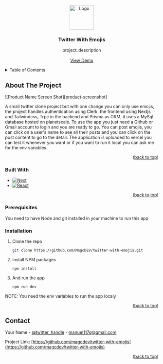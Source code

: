 <a name="readme-top"></a>

<!-- PROJECT LOGO -->
<br />
<div align="center">
  <a href="https://github.com/magcdev/twitter-with-emojis">
    <img src="images/logo.png" alt="Logo" width="80" height="80">
  </a>

<h3 align="center">Twitter With Emojis</h3>

  <p align="center">
    project_description
    <br />
    <br />
    <a href="https://twitter-with-emojis.vercel.app/">View Demo</a>
  </p>
</div>



<!-- TABLE OF CONTENTS -->
<details>
  <summary>Table of Contents</summary>
  <ol>
    <li>
      <a href="#about-the-project">About The Project</a>
      <ul>
        <li><a href="#built-with">Built With</a></li>
      </ul>
    </li>
    <li>
      <ul>
        <li><a href="#prerequisites">Prerequisites</a></li>
        <li><a href="#installation">Installation</a></li>
      </ul>
    </li>
  </ol>
</details>



<!-- ABOUT THE PROJECT -->
## About The Project

[![Product Name Screen Shot][product-screenshot]](https://twitter-with-emojis.vercel.app/)

A small twitter clone project but with one change you can only use emojis, the project handles authentication using Clerk, the frontend using Nextjs and Tailwindcss, Trpc in the backend and Prisma as ORM, it uses a MySql database hosted on planetscale. To use the app you just need a Github or Gmail account to login and you are ready to go. You can post emojis, you can click on a user's name to see all their posts and you can click on the post content to go to the detail. The application is uploaded to vercel you can test it whenever you want or if you want to run it local you can ask me for the env variables.

<p align="right">(<a href="#readme-top">back to top</a>)</p>



### Built With

* [![Next][Next.js]][Next-url]
* [![React][React.js]][React-url]

<p align="right">(<a href="#readme-top">back to top</a>)</p>


### Prerequisites

You need to have Node and git installed in your machine to run this app

### Installation

1. Clone the repo
   ```sh
   git clone https://github.com/MagcDEV/twitter-with-emojis.git
   ```
2. Install NPM packages
   ```sh
   npm install
   ```
3. And run the app
   ```sh
   npm run dev
   ```
NOTE: You need the env variables to run the app localy

<p align="right">(<a href="#readme-top">back to top</a>)</p>


<!-- CONTACT -->
## Contact

Your Name - [@twitter_handle](https://twitter.com/magcdev) - manuel117g@gmail.com

Project Link: [https://github.com/magcdev/twitter-with-emojis](https://github.com/magcdev/twitter-with-emojis)

<p align="right">(<a href="#readme-top">back to top</a>)</p>

[Next.js]: https://img.shields.io/badge/next.js-000000?style=for-the-badge&logo=nextdotjs&logoColor=white
[Next-url]: https://nextjs.org/
[React.js]: https://img.shields.io/badge/React-20232A?style=for-the-badge&logo=react&logoColor=61DAFB
[React-url]: https://reactjs.org/